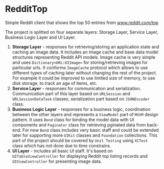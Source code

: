 # RedditTop
Simple Reddit client that shows the top 50 entries from www.reddit.com/top

The project is splitted on four separate layers: Storage Layer, Service Layer, Business Logic Layer and UI Layer.
1) **Storage Layer** - responses for retrieving/storing an application state and caching an image data. It includes an image cache and base data model structures representing Reddit API models. Image cache is very simple and uses `Dictionary<URL:UIImage>` for storing/retrieving images for particular urls. It conforms `ImageCache` protocol which allows to  use different types of caching later without changing the rest of the project. For example it could be improved to use limited size of memory, to use disk storage, to track an age of items, etc.
2) **Service Layer** - responses for communication and serialization. Communication part of this layer based on `URLSession` and `URLSessionDataTask` classes, serialization part based on `JSONEncoder` class.
3) **Business Logic Layer** - responses for a business logic, coordination between the other layers and represents a `ViewModel` part of `MVVM` design pattern. It uses `Bond` class for binding the model data with UI components and `Paginator` class for retrieving pginated data from back-end. For now `Bond` class includes very basic staff and could be extended later for supporting more `UIKit` classes and `Foundation` collections. This part of the project should be covered by `Unit Testing` using `XCTest` class which has not done due to time constrains.
4) **UI Layer** - includes all basic UI staff. It's based on `UITableViewController` for displaying Reddit top listing records and `UIViewController` for presenting image data.

